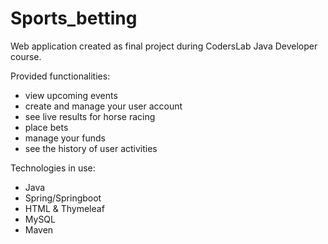 # Sports_betting

Web application created as final project during CodersLab Java Developer course.

Provided functionalities:
- view upcoming events
- create and manage your user account
- see live results for horse racing
- place bets
- manage your funds
- see the history of user activities

Technologies in use:
- Java
- Spring/Springboot
- HTML & Thymeleaf
- MySQL
- Maven
